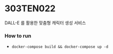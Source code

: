 # 303TEN022

DALL-E 를 활용한 맞춤형 캐릭터 생성 서비스

### How to run

-   `docker-compose build && docker-compose up -d`
